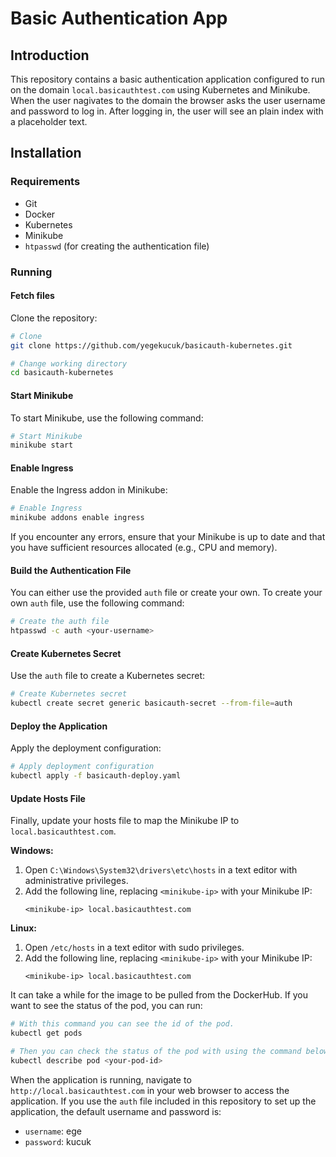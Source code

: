 # Basic Authentication App

## Introduction
This repository contains a basic authentication application configured to run on the domain `local.basicauthtest.com` using Kubernetes and Minikube. When the user nagivates to the domain the browser asks the user username and password to log in. After logging in, the user will see an plain index with a placeholder text.

## Installation
### Requirements
- Git
- Docker
- Kubernetes
- Minikube
- `htpasswd` (for creating the authentication file)

### Running
#### Fetch files
Clone the repository:
```sh
# Clone
git clone https://github.com/yegekucuk/basicauth-kubernetes.git

# Change working directory
cd basicauth-kubernetes
```

#### Start Minikube
To start Minikube, use the following command:
```sh
# Start Minikube
minikube start
```

#### Enable Ingress
Enable the Ingress addon in Minikube:
```sh
# Enable Ingress
minikube addons enable ingress
```

If you encounter any errors, ensure that your Minikube is up to date and that you have sufficient resources allocated (e.g., CPU and memory).

#### Build the Authentication File
You can either use the provided `auth` file or create your own. To create your own `auth` file, use the following command:
```sh
# Create the auth file
htpasswd -c auth <your-username>
```

#### Create Kubernetes Secret
Use the `auth` file to create a Kubernetes secret:
```sh
# Create Kubernetes secret
kubectl create secret generic basicauth-secret --from-file=auth
```

#### Deploy the Application
Apply the deployment configuration:
```sh
# Apply deployment configuration
kubectl apply -f basicauth-deploy.yaml
```

#### Update Hosts File
Finally, update your hosts file to map the Minikube IP to `local.basicauthtest.com`.

**Windows:**
1. Open `C:\Windows\System32\drivers\etc\hosts` in a text editor with administrative privileges.
2. Add the following line, replacing `<minikube-ip>` with your Minikube IP:
    ```
    <minikube-ip> local.basicauthtest.com
    ```

**Linux:**
1. Open `/etc/hosts` in a text editor with sudo privileges.
2. Add the following line, replacing `<minikube-ip>` with your Minikube IP:
    ```
    <minikube-ip> local.basicauthtest.com
    ```

It can take a while for the image to be pulled from the DockerHub. If you want to see the status of the pod, you can run:
```sh
# With this command you can see the id of the pod.
kubectl get pods

# Then you can check the status of the pod with using the command below
kubectl describe pod <your-pod-id>
```
When the application is running, navigate to `http://local.basicauthtest.com` in your web browser to access the application.
If you use the `auth` file included in this repository to set up the application, the default username and password is:
+ `username`: ege
+ `password`: kucuk
